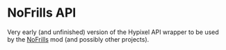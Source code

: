 # NoFrills API

Very early (and unfinished) version of the Hypixel API wrapper to be used by the [NoFrills](https://github.com/WhatYouThing/NoFrills) mod (and possibly other projects).